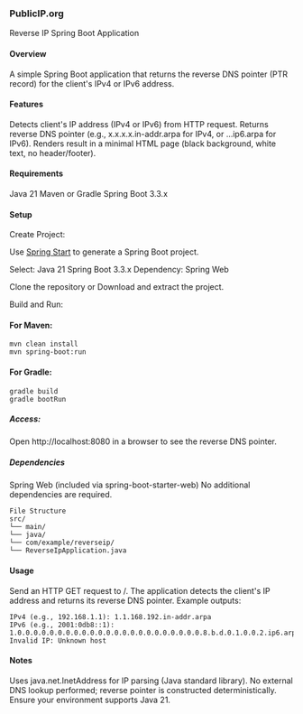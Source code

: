 ### PublicIP.org

Reverse IP Spring Boot Application

#### Overview

A simple Spring Boot application that returns the reverse DNS pointer (PTR record) for the client's IPv4 or IPv6 address.

#### Features

Detects client's IP address (IPv4 or IPv6) from HTTP request.
Returns reverse DNS pointer (e.g., x.x.x.x.in-addr.arpa for IPv4, or ...ip6.arpa for IPv6).
Renders result in a minimal HTML page (black background, white text, no header/footer).

#### Requirements

Java 21
Maven or Gradle
Spring Boot 3.3.x

#### Setup

Create Project:

Use [Spring Start](https://start.spring.io) to generate a Spring Boot project.

Select:
Java 21
Spring Boot 3.3.x
Dependency: Spring Web

Clone the repository or Download and extract the project.

Build and Run:

#### For Maven:
```
mvn clean install
mvn spring-boot:run
```

#### For Gradle:
```
gradle build
gradle bootRun
```
##### Access:
Open http://localhost:8080 in a browser to see the reverse DNS pointer.

##### Dependencies
Spring Web (included via spring-boot-starter-web)
No additional dependencies are required.

```
File Structure
src/
└── main/
└── java/
└── com/example/reverseip/
└── ReverseIpApplication.java
```

#### Usage

Send an HTTP GET request to /.
The application detects the client's IP address and returns its reverse DNS pointer.
Example outputs:

```
IPv4 (e.g., 192.168.1.1): 1.1.168.192.in-addr.arpa
IPv6 (e.g., 2001:0db8::1): 1.0.0.0.0.0.0.0.0.0.0.0.0.0.0.0.0.0.0.0.0.0.0.0.8.b.d.0.1.0.0.2.ip6.arpa
Invalid IP: Unknown host
```

#### Notes
Uses java.net.InetAddress for IP parsing (Java standard library).
No external DNS lookup performed; reverse pointer is constructed deterministically.
Ensure your environment supports Java 21.


